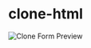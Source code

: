# clone-html

![Clone Form Preview](https://github.com/rajneeshgautam/clone-html-from/blob/master/example.png)

